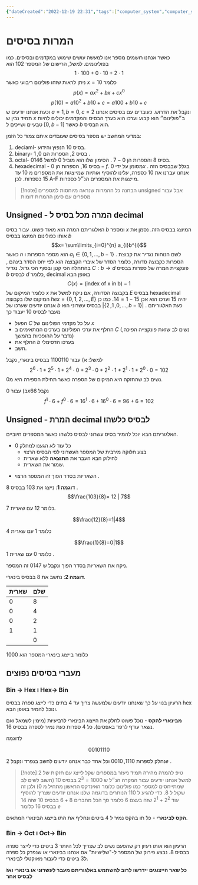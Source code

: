 ```yaml
---
{"dateCreated":"2022-12-19 22:31","tags":["computer_system","computer_science"],"pageDirection":"rtl","dg-publish":true,"permalink":"/cs/computer-system/base-convertors/","dgPassFrontmatter":true}
---
```


#  המרות בסיסים
כאשר אנחנו רושמים מספר אנו למעשה עושים שימוש במקדמים ובסיסים. כמו בפולינומים. למשל, הרישום של המספר $102$ הוא 
$$1\cdot 100 + 0\cdot 10 + 2\cdot 1$$
ניתן לראות שזהו פולינום ריבועי כאשר $x=10$ כלומר
$$p(x)=ax^{2}+bx +cx^{0}$$
$$p(10)= a10^{2}+b10+ c= a100+b10+c$$
וכעת אנחנו יודעים ש $a=1,b=0,c=2$ ונקבל את הדרוש. כעובדים עם בסיסים אנחנו תמיד נבין ש $x$ ב״פולינום״ הוא קבוע וערכו הוא כערך הבסיס והמקדמים יכולים להיות טבעיים ושייכים ל $[0,b-1]$ כאשר $b$ הוא הבסיס.

במדעי המחשב יש מספר בסיסים שעובדים איתם צמוד כל הזמן:
1) deciaml- בסיס 10 הנפוץ והידוע. 
2) binary- בסיס 2, הספרות הם $0,1$ . 
3) octal- בסיס 8 והספרות הן $0-7$ . הסימון שלו הוא מוביל $0$ למשל $0146$. 
4) hexadecimal - בסיס 16, הספרות הן $0-f$. מסומן על ידי $0x$ . בגלל שבבסיס הזה אנחנו עברנו את 10 כספרה, עלינו להוסיף אותיות שמייצגות את המספרים מ 10 עד 15 כספרות. לכן A-F מייצגות את המספרים הנ״ל כספרות. 

>[!note] הבחנה
>כל ההמרות שנראה מיוחסות למספרים unsigned אבל עבור מספרים עם סימן ההמרות דומות

## Unsigned - המרה מכל בסיס ל decimal 
האלגוריתם המרה הוא מאוד פשוט.
עבור בסיס $b$  ומספר $x$ המיוצג בבסיס הזה. נסמן את אותו כפולינום המיוצג בבסיס $b$ 
$$x= \sum\limits_{i=0}^{n} a_{i}b^{i}$$
כאשר $n$ הוא מספר הספרות ו $a_{i}\in \{0,1,\dots,b-1\}$ .  לשם הנוחות נגדיר את קבוצת הספרות כקבוצה סדורה, כלומר הסדר של איברי הקבוצה הוא לפי יחס הסדר בינהם , בהתחלה הכי קטן ובסוף הכי גדול.
נגדיר $C:b\to d$ פונקציית המרה של ספרות בבסיס $b$ לבסיס $d$ כלומר, decimal  באופן הבא 
$$C(x)= \text{(index of x in b)}-1$$
כלומר המיקום של $x$ בקבוצה הסדורה, אם ניקח למשל את $E$ בבסיס hexadecimal המיקום שלו בקבוצה $hex=\{0,1,2,\dots,E\}$ יהיה $15$ וערכו הוא אכן $15-1=14$.
כמו כן אנחנו יודעים שערכו של $b$ בבסיס עשרוני הוא $|\{0,1,2,\dots,b-1\}|$ . כעת האלגוריתם מעבר לבסיס 10 יעבוד כך

* הפעל $C$ על כל מקדמי הפולינום של $x$ 
* החלף את ערכי הפולינום בערכים המתאימים ב $C$ (נשים לב שזאת פונקצייה הפיכה, נדבר על ההופכיות בהמשך)
* החלף את $b$ בערכו הדסימלי
* חשב.

למשל:
א) עבור $1100110$ בבסיס בינארי, נקבל
$$2^{6}\cdot 1 + 2^{5}\cdot 1+2^{4}\cdot 0 + 2^{3}\cdot 0+ 2^{2}\cdot 1 +2^{1}\cdot 1 + 2^{0}\cdot 0 = 102 $$
נשים לב שהחזקה היא המיקום של הספרה כאשר תחילת הספירה היא מ$0$.

ב) עבור $0x66$ נקבל 
$$f^{1}\cdot 6+ f^{0}\cdot 6 = 16^{1}\cdot 6+ 16^{0}\cdot 6 = 96+6 = 102 $$


## Unsigned - המרת decimal לבסיס כלשהו
האלגוריתם הבא יוכל להמיר בסיס עשרוני לבסיס כלשהו כאשר המספרים חיוביים. 

- כל עוד לא הגענו למחלק $0$
	- בצע חלוקה מירבית של המספר העשרוני לפי הבסיס הרצוי
	- לחילוק הבא העבר את __התוצאה__ ללא שארית
	- שמור את השארית.
* השאריות בסדר הפוך זה המספר הרצוי .

__דוגמה 1__:
נייצג את $103$ בבסיס $8$ .
$$\frac{103}{8}= 12 | 7$$

כלומר 12 עם שארית 7.

$$\frac{12}{8}=1|4$$

כלומר $1$ עם שארית $4$

$$\frac{1}{8}=0|1$$

כלומר $0$ עם שארית $1$ .

ניקח את השאריות בסדר הפוך ונקבל ש $0147$ זה המספר.

__דוגמה 2__:
נחשב את $8$ בבסיס בינארי.

| שארית | שלם |
| --- | ----- |
| 0   | 8     |
| 0   | 4     |
| 0   | 2     |
| 1   | 1     |
|     |  0     |

כלומר בייצוג בינארי המספר הוא $1000$

## מעברי בסיסים נפוצים

### Bin -> Hex ו Hex-> Bin
הרעיון בנוי על כך שאנחנו יודעים שלמעשה צריך עד 4 בתים כדי לייצג ספרה בבסיס hex ונוכל להמיר באופן הבא.

__מבינארי להקס__ - נוכל פשוט לחלק את הייצוג הבינארי לרביעיות (מימין לשמאל ואם נשאר עודף לרפד באפסים). כל 4 ספרות כעת נמיר לספרה בבסיס 16. 

לדוגמה 

$$00101110$$

נחלק לספרות $1110,0010$  וכל אחד כבר אנחנו יודעים לחשב בנפרד ונקבל $2e$ .

>[!note] טיפ להמרה מהירה 
>תמיד ניעזר במספרים שקל לייצג עם חזקות של $2$ למשל אנחנו יודעים עבור המקרה הנ״ל ש $1000=2^{3}$  בבסיס $10$ (חשוב לשים לב שמתייחסים למספר כמו פולינום כלומר האינדקס הראשון מתחיל מ $0$) ולכן זה שקול ל $8$. כדי להגיע ל $110$ הנותרים בדוגמה שלנו אנחנו יודעים שצריך להוסיף עוד $2^{2}+2^{1}$ שזה בעצם $6$ כלומר סך הכל מחברים $8+6$ בבסיס $10$ שזה $14$ בבסיס $16$ כלומר $e$ 

__הקס לבינארי__ - כל תו בהקס נמיר ל $4$ ביטים ונחליף את התו בייצוג הבינארי המתאים.

### Bin -> Oct ו Oct-> Bin
הרעיון הוא אותו רעיון רק שהפעם נשים לב שצריך לכל היותר $3$ ביטים כדי לייצר ספרה בבסיס $8$. 
נבצע פירוק של המספר ל-"שלישיות" אם אנחנו בבינארי או שנפרק כל ספרה ל3 ביטים כדי לעבור מאוקטלי לבינארי.

__כל שאר הייצוגים יידרשו לרוב להשתמש באלגוריתם מעבר לעשרוני או בינארי ואז לבסיס אחר__ 